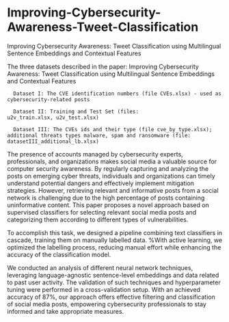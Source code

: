 # Improving-Cybersecurity-Awareness-Tweet-Classification
Improving Cybersecurity Awareness: Tweet Classification using Multilingual Sentence Embeddings and Contextual Features

The three datasets described in the paper: Improving Cybersecurity Awareness: Tweet Classification using Multilingual Sentence Embeddings and Contextual Features

	  Dataset I: The CVE identification numbers (file CVEs.xlsx) - used as cybersecurity-related posts
   
	  Dataset II: Training and Test Set (files: u2v_train.xlsx, u2v_test.xlsx)
   
 	  Dataset III: The CVEs ids and their type (file cve_by_type.xlsx); additional threats types malware, spam and ransomware (file: datasetIII_additional_lb.xlsx)


The presence of accounts managed by cybersecurity experts, professionals, and organizations makes social media a valuable source for computer security awareness. By regularly capturing and analyzing the posts on emerging cyber threats, individuals and organizations can timely understand potential dangers and effectively implement mitigation strategies. However, retrieving relevant and informative posts from a social network is challenging due to the high percentage of posts containing uninformative content. This paper proposes a novel approach based on supervised classifiers for selecting relevant social media posts and categorizing them according to different types of vulnerabilities. 

To accomplish this task, we designed a pipeline combining text classifiers in cascade, training them on manually labelled data. %With active learning, we optimized the labelling process, reducing manual effort while enhancing the accuracy of the classification model. 

We conducted an analysis of different neural network techniques, leveraging language-agnostic sentence-level embeddings and data related to past user activity. 
The validation of such techniques and hyperparameter tuning were performed in a cross-validation setup.
With an achieved accuracy of 87\%, our approach offers effective filtering and classification of social media posts, empowering cybersecurity professionals to stay informed and take appropriate measures.
